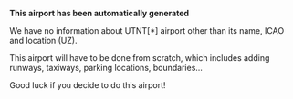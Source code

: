 **This airport has been automatically generated**

We have no information about UTNT[*] airport other than its name, ICAO and location (UZ).

This airport will have to be done from scratch, which includes adding runways, taxiways, parking locations, boundaries...

Good luck if you decide to do this airport!